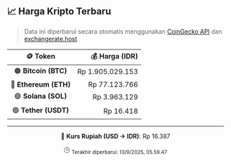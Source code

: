 

<!-- HARGA_KRIPTO -->
## 📈 Harga Kripto Terbaru

> Data ini diperbarui secara otomatis menggunakan [CoinGecko API](https://www.coingecko.com/) dan [exchangerate.host](https://exchangerate.host/)

<div align="center">

| 🪙 Token | 💰 Harga (IDR) |
|:------:|---------------:|
| 🟠 **Bitcoin (BTC)**   | Rp 1.905.029.153 |
| 🔵 **Ethereum (ETH)**  | Rp 77.123.766 |
| 🟣 **Solana (SOL)**    | Rp 3.963.129 |
| 🟢 **Tether (USDT)**   | Rp 16.418 |

---

💱 **Kurs Rupiah (USD → IDR)**: Rp 16.387

🕒 <sub>Terakhir diperbarui: 13/9/2025, 05.59.47</sub>

</div>
<!-- /HARGA_KRIPTO -->